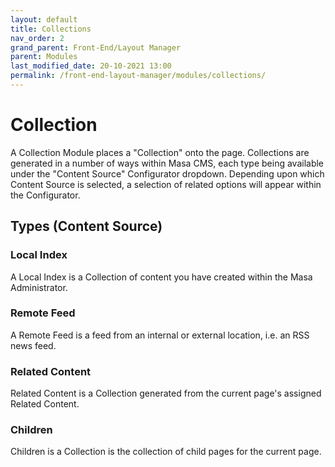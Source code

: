 ```yaml
---
layout: default
title: Collections
nav_order: 2
grand_parent: Front-End/Layout Manager
parent: Modules
last_modified_date: 20-10-2021 13:00
permalink: /front-end-layout-manager/modules/collections/
---
```


# Collection

A Collection Module places a "Collection" onto the page. Collections are generated in a number of ways within Masa CMS, each type being available under the "Content Source" Configurator dropdown. Depending upon which Content Source is selected, a selection of related options will appear within the Configurator.

## Types (Content Source)

### Local Index
A Local Index is a Collection of content you have created within the Masa Administrator.

### Remote Feed
A Remote Feed is a feed from an internal or external location, i.e. an RSS news feed.

### Related Content
Related Content is a Collection generated from the current page's assigned Related Content.

### Children
Children is a Collection is the collection of child pages for the current page.